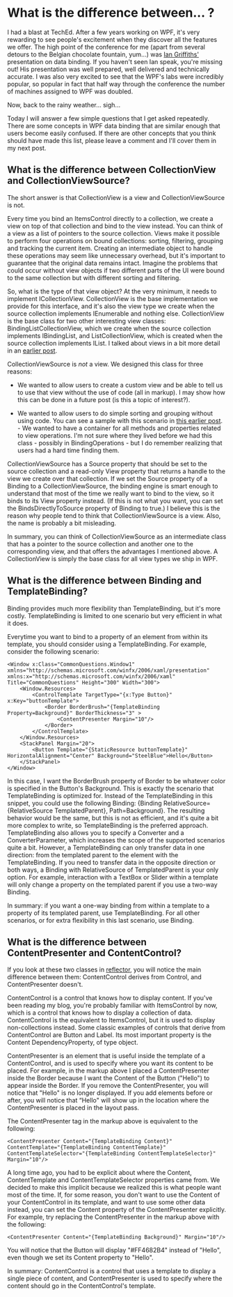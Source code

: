 # What is the difference between... ?

I had a blast at TechEd. After a few years working on WPF, it's very rewarding to see people's excitement when they discover all the features we offer. The high point of the conference for me (apart from several detours to the Belgian chocolate fountain, yum...) was <a href="http://www.interact-sw.co.uk/iangblog/">Ian Griffiths'</a> presentation on data binding. If you haven't seen Ian speak, you're missing out! His presentation was well prepared, well delivered and technically accurate. I was also very excited to see that the WPF's labs were incredibly popular, so popular in fact that half way through the conference the number of machines assigned to WPF was doubled.  

Now, back to the rainy weather... sigh...

Today I will answer a few simple questions that I get asked repeatedly. There are some concepts in WPF data binding that are similar enough that users become easily confused. If there are other concepts that you think should have made this list, please leave a comment and I'll cover them in my next post.

## What is the difference between CollectionView and CollectionViewSource?

The short answer is that CollectionView is a view and CollectionViewSource is not. 

Every time you bind an ItemsControl directly to a collection, we create a view on top of that collection and bind to the view instead. You can think of a view as a list of pointers to the source collection. Views make it possible to perform four operations on bound collections: sorting, filtering, grouping and tracking the current item. Creating an intermediate object to handle these operations may seem like unnecessary overhead, but it's important to guarantee that the original data remains intact. Imagine the problems that could occur without view objects if two different parts of the UI were bound to the same collection but with different sorting and filtering.

So, what is the type of that view object? At the very minimum, it needs to implement ICollectionView. CollectionView is the base implementation we provide for this interface, and it's also the view type we create when the source collection implements IEnumerable and nothing else. CollectionView is the base class for two other interesting view classes: BindingListCollectionView, which we create when the source collection implements IBindingList, and ListCollectionView, which is created when the source collection implements IList. I talked about views in a bit more detail in an <a href="..\21-CustomSorting">earlier post</a>.

CollectionViewSource is *not* a view. We designed this class for three reasons:

- We wanted to allow users to create a custom view and be able to tell us to use that view without the use of code (all in markup). I may show how this can be done in a future post (is this a topic of interest?).

- We wanted to allow users to do simple sorting and grouping without using code. You can see a sample with this scenario in <a href="..\14-SortingGroups">this earlier post</a>. - We wanted to have a container for all methods and properties related to view operations. I'm not sure where they lived before we had this class - possibly in BindingOperations - but I do remember realizing that users had a hard time finding them.

CollectionViewSource has a Source property that should be set to the source collection and a read-only View property that returns a handle to the view we create over that collection. If we set the Source property of a Binding to a CollectionViewSource, the binding engine is smart enough to understand that most of the time we really want to bind to the view, so it binds to its View property instead. (If this is not what you want, you can set the BindsDirectlyToSource property of Binding to true.) I believe this is the reason why people tend to think that CollectionViewSource is a view. Also, the name is probably a bit misleading.

In summary, you can think of CollectionViewSource as an intermediate class that has a pointer to the source collection and another one to the corresponding view, and that offers the advantages I mentioned above. A CollectionView is simply the base class for all view types we ship in WPF.

## What is the difference between Binding and TemplateBinding?

Binding provides much more flexibility than TemplateBinding, but it's more costly. TemplateBinding is limited to one scenario but very efficient in what it does. 

Everytime you want to bind to a property of an element from within its template, you should consider using a TemplateBinding. For example, consider the following scenario:

	<Window x:Class="CommonQuestions.Window1" xmlns="http://schemas.microsoft.com/winfx/2006/xaml/presentation" xmlns:x="http://schemas.microsoft.com/winfx/2006/xaml" Title="CommonQuestions" Height="300" Width="300">
		<Window.Resources>
			<ControlTemplate TargetType="{x:Type Button}" x:Key="buttonTemplate">
				<Border BorderBrush="{TemplateBinding Property=Background}" BorderThickness="3" >
					<ContentPresenter Margin="10"/>
				</Border>
			</ControlTemplate>
		</Window.Resources>
		<StackPanel Margin="20">
			<Button Template="{StaticResource buttonTemplate}" HorizontalAlignment="Center" Background="SteelBlue">Hello</Button>
		</StackPanel>
	</Window>

In this case, I want the BorderBrush property of Border to be whatever color is specified in the Button's Background. This is exactly the scenario that TemplateBinding is optimized for. Instead of the TemplateBinding in this snippet, you could use the following Binding: {Binding RelativeSource={RelativeSource TemplatedParent}, Path=Background}. The resulting behavior would be the same, but this is not as efficient, and it's quite a bit more complex to write, so TemplateBinding is the preferred approach. TemplateBinding also allows you to specify a Converter and a ConverterParameter, which increases the scope of the supported scenarios quite a bit. However, a TemplateBinding can only transfer data in one direction: from the templated parent to the element with the TemplateBinding. If you need to transfer data in the opposite direction or both ways, a Binding with RelativeSource of TemplatedParent is your only option. For example, interaction with a TextBox or Slider within a template will only change a property on the templated parent if you use a two-way Binding.

In summary: if you want a one-way binding from within a template to a property of its templated parent, use TemplateBinding. For all other scenarios, or for extra flexibility in this last scenario, use Binding.

## What is the difference between ContentPresenter and ContentControl?

If you look at these two classes in <a href="http://www.red-gate.com/products/reflector/">reflector</a>, you will notice the main difference between them: ContentControl derives from Control, and ContentPresenter doesn't. 

ContentControl is a control that knows how to display content. If you've been reading my blog, you're probably familiar with ItemsControl by now, which is a control that knows how to display a collection of data. ContentControl is the equivalent to ItemsControl, but it is used to display non-collections instead. Some classic examples of controls that derive from ContentControl are Button and Label. Its most important property is the Content DependencyProperty, of type object.

ContentPresenter is an element that is useful inside the template of a ContentControl, and is used to specify where you want its content to be placed. For example, in the markup above I placed a ContentPresenter inside the Border because I want the Content of the Button ("Hello") to appear inside the Border. If you remove the ContentPresenter, you will notice that "Hello" is no longer displayed. If you add elements before or after, you will notice that “Hello" will show up in the location where the ContentPresenter is placed in the layout pass.

The ContentPresenter tag in the markup above is equivalent to the following:

	<ContentPresenter Content="{TemplateBinding Content}" ContentTemplate="{TemplateBinding ContentTemplate}" ContentTemplateSelector="{TemplateBinding ContentTemplateSelector}" Margin="10"/>

A long time ago, you had to be explicit about where the Content, ContentTemplate and ContentTemplateSelector properties came from. We decided to make this implicit because we realized this is what people want most of the time. If, for some reason, you don't want to use the Content of your ContentControl in its template, and want to use some other data instead, you can set the Content property of the ContentPresenter explicitly. For example, try replacing the ContentPresenter in the markup above with the following:

	<ContentPresenter Content="{TemplateBinding Background}" Margin="10"/>

You will notice that the Button will display "#FF4682B4" instead of "Hello", even though we set its Content property to "Hello".

In summary: ContentControl is a control that uses a template to display a single piece of content, and ContentPresenter is used to specify where the content should go in the ContentControl's template.
